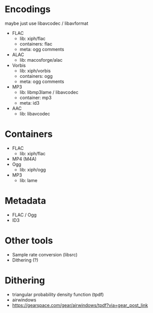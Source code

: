 # Encodings

maybe just use libavcodec / libavformat

- FLAC
  - lib: xiph/flac
  - containers: flac
  - meta: ogg comments
- ALAC
  - lib: macosforge/alac
- Vorbis
  - lib: xiph/vorbis
  - containers: ogg
  - meta: ogg comments
- MP3
  - lib: libmp3lame / libavcodec
  - container: mp3
  - meta: id3
- AAC
  - lib: libavcodec

# Containers

- FLAC
  - lib: xiph/flac
- MP4 (M4A)
- Ogg
  - lib: xiph/ogg
- MP3
  - lib: lame

# Metadata

- FLAC / Ogg
- ID3

# Other tools

- Sample rate conversion (libsrc)
- Dithering (?)

# Dithering

- triangular probability density function (tpdf)
- airwindows
- https://gearspace.com/gear/airwindows/tpdf?via=gear_post_link
